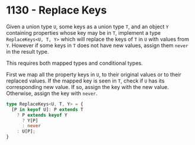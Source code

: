 # 1130 - Replace Keys

Given a union type `U`, some keys as a union type `T`, and an object `Y` containing properties whose key may be in `T`, implement a type `ReplaceKeys<U, T, Y>` which will replace the keys of `T` in `U` with values from `Y`. However if some keys in `T` does not have new values, assign them `never` in the result type.

This requires both mapped types and conditional types.

First we map all the property keys in `U`, to their original values or to their replaced values. If the mapped key is seen in `T`, check if `U` has its corresponding new value. If so, assign the key with the new value. Otherwise, assign the key with `never`.

```typescript
type ReplaceKeys<U, T, Y> = {
  [P in keyof U]: P extends T
    ? P extends keyof Y
      ? Y[P]
      : never
    : U[P];
}
```
